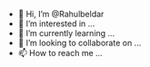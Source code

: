 - 👋 Hi, I’m @Rahulbeldar
- 👀 I’m interested in ...
- 🌱 I’m currently learning ...
- 💞️ I’m looking to collaborate on ...
- 📫 How to reach me ...

<!---
Rahulbeldar/Rahulbeldar is a ✨ special ✨ repository because its `README.md` (this file) appears on your GitHub profile.
You can click the Preview link to take a look at your changes.
--->
